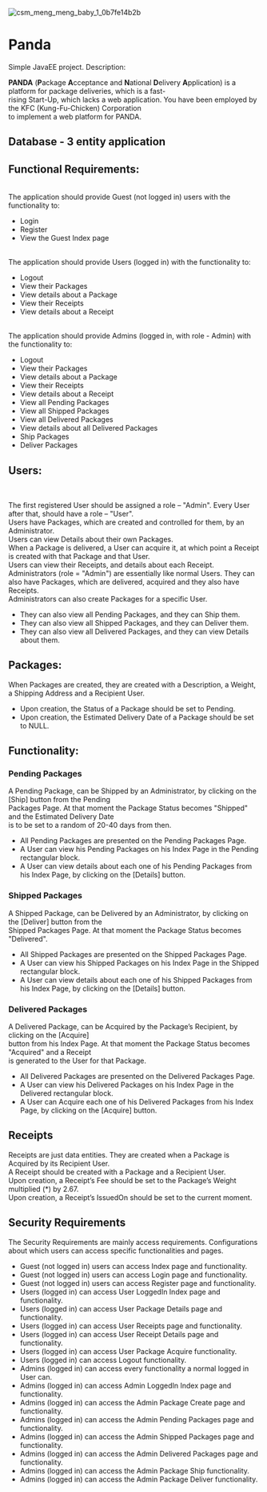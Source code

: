 ![csm_meng_meng_baby_1_0b7fe14b2b](https://user-images.githubusercontent.com/33524282/53733800-d024ea80-3e8a-11e9-8a25-7d27f72c5198.jpg)

# Panda
Simple JavaEE project. Description:

<b>PANDA</b> (<b>P</b>ackage <b>A</b>cceptance and <b>N</b>ational <b>D</b>elivery <b>A</b>pplication) is a platform for package deliveries, which is a fast-<br>
rising Start-Up, which lacks a web application. You have been employed by the KFC (Kung-Fu-Chicken) Corporation<br>
 to implement a web platform for PANDA. <br>
 
<h2>Database - 3 entity application</h2>
<h2>Functional Requirements:</h2><br>
The application should provide Guest (not logged in) users with the functionality to:<br>
<ul>
<li>Login</li>
<li>Register</li>
<li>View the Guest Index page</li>
</ul><br>
The application should provide Users (logged in) with the functionality to:<br>
<ul>
<li>Logout</li>
<li>View their Packages</li>
<li>View details about a Package</li>
<li>View their Receipts</li>
<li>View details about a Receipt</li>
</ul><br>
The application should provide Admins (logged in, with role - Admin) with the functionality to:<br>
<ul>
<li>Logout</li>
<li>View their Packages</li>
<li>View details about a Package</li>
<li>View their Receipts</li>
<li>View details about a Receipt</li>
<li>View all Pending Packages</li>
<li>View all Shipped Packages</li>
<li>View all Delivered Packages</li>
<li>View details about all Delivered Packages</li>
<li>Ship Packages</li>
<li>Deliver Packages</li>
</ul>
<h2>Users:</h2><br>
<p>The first registered User should be assigned a role – "Admin". Every User after that, should have a role – "User".<br>
Users have Packages, which are created and controlled for them, by an Administrator. <br>
Users can view Details about their own Packages. <br>
When a Package is delivered, a User can acquire it, at which point a Receipt is created with that Package and that User. <br>
Users can view their Receipts, and details about each Receipt.<br>
Administrators (role = "Admin") are essentially like normal Users. They can also have Packages, which are delivered, acquired and they also have Receipts.<br>
Administrators can also create Packages for a specific User. <br>
</p>
<ul>
<li>They can also view all Pending Packages, and they can Ship them.</li>
<li>They can also view all Shipped Packages, and they can Deliver them.</li>
<li>They can also view all Delivered Packages, and they can view Details about them.</li>
</ul>
<h2>Packages:</h2>
<p>
When Packages are created, they are created with a Description, a Weight, a Shipping Address and a Recipient User. 
</p>
<ul>
<li>Upon creation, the Status of a Package should be set to Pending.</li>
<li>Upon creation, the Estimated Delivery Date of a Package should be set to NULL.</li>
</ul>

<h2>Functionality:</h2>
<h3>Pending Packages</h3>
<p>
A Pending Package, can be Shipped by an Administrator, by clicking on the [Ship] button from the Pending <br>
Packages Page. At that moment the Package Status becomes "Shipped" and the Estimated Delivery Date<br>
 is to be set to a random of 20-40 days from then.
</p>
<ul>
<li>All Pending Packages are presented on the Pending Packages Page.</li>
<li>A User can view his Pending Packages on his Index Page in the Pending rectangular block.</li>
<li>A User can view details about each one of his Pending Packages from his Index Page, by clicking on the [Details] button.</li>
</ul>
<h3>Shipped Packages</h3>
<p>
A Shipped Package, can be Delivered by an Administrator, by clicking on the [Deliver] button from the<br>
 Shipped Packages Page. At that moment the Package Status becomes "Delivered".
</p>
<ul>
<li>All Shipped Packages are presented on the Shipped Packages Page.</li>
<li>A User can view his Shipped Packages on his Index Page in the Shipped rectangular block.</li>
<li>A User can view details about each one of his Shipped Packages from his Index Page, by clicking on the [Details] button.</li>
</ul>

<h3>Delivered Packages</h3>
<p>
A Delivered Package, can be Acquired by the Package’s Recipient, by clicking on the [Acquire]<br>
button from his Index Page. At that moment the Package Status becomes "Acquired" and a Receipt<br>
is generated to the User for that Package.
</p>
<ul>
<li>All Delivered Packages are presented on the Delivered Packages Page.</li>
<li>A User can view his Delivered Packages on his Index Page in the Delivered rectangular block.</li>
<li>A User can Acquire each one of his Delivered Packages from his Index Page, by clicking on the [Acquire] button.</li>
</ul>

<h2>Receipts</h2>
<p>Receipts are just data entities. They are created when a Package is Acquired by its Recipient User. <br>
A Receipt should be created with a Package and a Recipient User.<br>
Upon creation, a Receipt’s Fee should be set to the Package’s Weight multiplied (*) by 2.67.<br>
Upon creation, a Receipt’s IssuedOn should be set to the current moment.<br>
</p>

<h2>Security Requirements</h2>
<p>The Security Requirements are mainly access requirements. Configurations<br>
about which users can access specific functionalities and pages.
</p>
<ul>
<li>Guest (not logged in) users can access Index page and functionality.</li>
<li>Guest (not logged in) users can access Login page and functionality.</li>
<li>Guest (not logged in) users can access Register page and functionality.</li>
<li>Users (logged in) can access User LoggedIn Index page and functionality.</li>
<li>Users (logged in) can access User Package Details page and functionality.</li>
<li>Users (logged in) can access User Receipts page and functionality.</li>
<li>Users (logged in) can access User Receipt Details page and functionality.</li>
<li>Users (logged in) can access User Package Acquire functionality.</li>
<li>Users (logged in) can access Logout functionality.</li>
<li>Admins (logged in) can access every functionality a normal logged in User can.</li>
<li>Admins (logged in) can access Admin LoggedIn Index page and functionality.</li>
<li>Admins (logged in) can access the Admin Package Create page and functionality.</li>
<li>Admins (logged in) can access the Admin Pending Packages page and functionality.</li>
<li>Admins (logged in) can access the Admin Shipped Packages page and functionality.</li>
<li>Admins (logged in) can access the Admin Delivered Packages page and functionality.</li>
<li>Admins (logged in) can access the Admin Package Ship functionality.</li>
<li>Admins (logged in) can access the Admin Package Deliver functionality.</li>
</ul>

